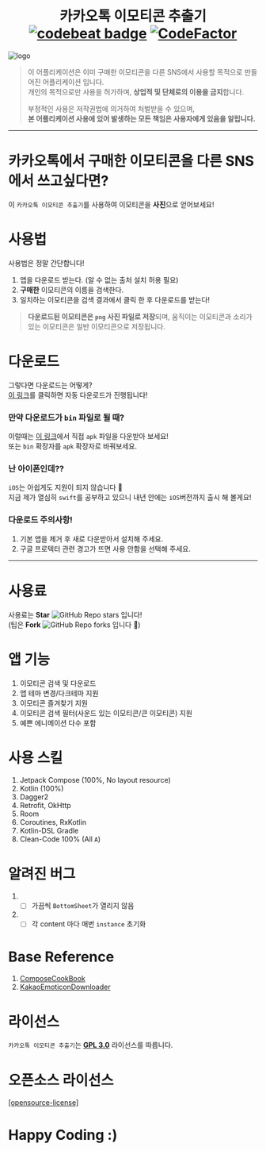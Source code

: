 <h1 align=center>카카오톡 이모티콘 추출기 <a href="https://codebeat.co/projects/github-com-jisungbin-kakaoemoticonparser-master"><img alt="codebeat badge" src="https://codebeat.co/badges/21b6a898-d4e9-48aa-98a1-b2d8c3d2847c"/></a> <a href="https://www.codefactor.io/repository/github/jisungbin/kakaoemoticonparser"><img src="https://www.codefactor.io/repository/github/jisungbin/kakaoemoticonparser/badge" alt="CodeFactor"/></a></h1>

![logo](https://github.com/sungbin5304/KakaoEmoticonParser/raw/master/%ED%8C%8C%EB%8C%95%EC%9D%B4.jpg)

> 이 어플리케이션은 이미 구매한 이모티콘을 다른 SNS에서 사용할 목적으로 만들어진 어플리케이션 입니다.<br/>
> 개인의 목적으로만 사용을 허가하며, **상업적 및 단체로의 이용을 금지**합니다.
>
> 부정적인 사용은 저작권법에 의거하여 처벌받을 수 있으며,<br/>
> **본 어플리케이션 사용에  있어 발생하는 모든 책임은 사용자에게 있음을 알립니다.**

-----

# 카카오톡에서 구매한 이모티콘을 다른 SNS에서 쓰고싶다면?
이 `카카오톡 이모티콘 추출기`를 사용하여 이모티콘을 **사진**으로 얻어보세요!

# 사용법
사용법은 정말 간단합니다!
1. 앱을 다운로드 받는다. (알 수 없는 출처 설치 허용 필요)
2. **구매한** 이모티콘의 이름을 검색한다.
3. 일치하는 이모티콘을 검색 결과에서 클릭 한 후 다운로드를 받는다!
> **다운로드된 이모티콘은 `png` 사진 파일로 저장**되며, 움직이는 이모티콘과 소리가 있는 이모티콘은 일반 이모티콘으로 저장됩니다.

# 다운로드
그렇다면 다운로드는 어떻게?<br/>
[이 링크](https://github.com/jisungbin/KakaoEmoticonParser/releases/download/2.0.0/v._1.20.-release.apk)를 클릭하면 자동 다운로드가 진행됩니다!

### 만약 다운로드가 `bin` 파일로 될 때?
이럴때는 [이 링크](https://github.com/sungbin5304/KakaoEmoticonParser/releases/tag/2.0.0)에서 직접 `apk` 파일을 다운받아 보세요!<br/>
또는 `bin` 확장자를 `apk` 확장자로 바꿔보세요.

### 난 아이폰인데??
`iOS`는 아쉽게도 지원이 되지 않습니다 🙏 <br/>
지금 제가 열심히 `swift`를 공부하고 있으니 내년 안에는 `iOS`버전까지 출시 해 볼게요!

### 다운로드 주의사항!
1. 기본 앱을 제거 후 새로 다운받아서 설치해 주세요.
2. 구글 프로텍터 관련 경고가 뜨면 사용 안함을 선택해 주세요.

----

# 사용료
사용료는 **Star** ![GitHub Repo stars](https://img.shields.io/github/stars/jisungbin/KakaoEmoticonParser?style=flat-square) 입니다!<br/>
(팁은 **Fork** ![GitHub Repo forks](https://img.shields.io/github/forks/jisungbin/KakaoEmoticonParser?style=flat-square) 입니다 🥰)

# 앱 기능
1. 이모티콘 검색 및 다운로드
2. 앱 테마 변경/다크테마 지원
3. 이모티콘 즐겨찾기 지원
4. 이모티콘 검색 필터(사운드 있는 이모티콘/큰 이모티콘) 지원
5. 예쁜 에니메이션 다수 포함

# 사용 스킬
1. Jetpack Compose (100%, No layout resource)
2. Kotlin (100%)
3. Dagger2
4. Retrofit, OkHttp
5. Room
6. Coroutines, RxKotlin
7. Kotlin-DSL Gradle
8. Clean-Code 100% (All `A`)

# 알려진 버그
1. - [ ] 가끔씩 `BottomSheet`가 열리지 않음
2. - [ ] 각 content 마다 매번 `instance` 초기화

# Base Reference
1. [ComposeCookBook](https://github.com/Gurupreet/ComposeCookBook)
2. [KakaoEmoticonDownloader](https://github.com/DarkTornado/KakaoEmoticonDownloader)

# 라이선스
`카카오톡 이모티콘 추출기`는 [**GPL 3.0**](https://github.com/jisungbin/KakaoEmoticonParser/blob/master/LICENSE) 라이선스를 따릅니다.

# 오픈소스 라이선스
[[opensource-license]](https://github.com/jisungbin/KakaoEmoticonParser/blob/master/opensource-license.md)

# Happy Coding :)
